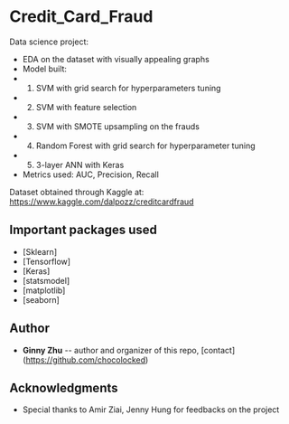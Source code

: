 # Credit_Card_Fraud

Data science project:

* EDA on the dataset with visually appealing graphs 
* Model built: 
* 1. SVM with grid search for hyperparameters tuning
* 2. SVM with feature selection
* 3. SVM with SMOTE upsampling on the frauds
* 4. Random Forest with grid search for hyperparameter tuning
* 5. 3-layer ANN with Keras
* Metrics used: AUC, Precision, Recall 

Dataset obtained through Kaggle at: <https://www.kaggle.com/dalpozz/creditcardfraud> 

## Important packages used

* [Sklearn]
* [Tensorflow]
* [Keras] 
* [statsmodel]
* [matplotlib]
* [seaborn]


## Author

* **Ginny Zhu** -- author and organizer of this repo, [contact] (https://github.com/chocolocked)


## Acknowledgments

* Special thanks to Amir Ziai, Jenny Hung for feedbacks on the project 
